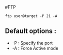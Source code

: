 #FTP

`ftp user@target -P 21 -A`

## Default options :

* -P : Specify the port
* -A : Force Active mode